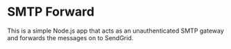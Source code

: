 # SMTP Forward
This is a simple Node.js app that acts as an unauthenticated SMTP gateway and forwards the messages on to SendGrid.
